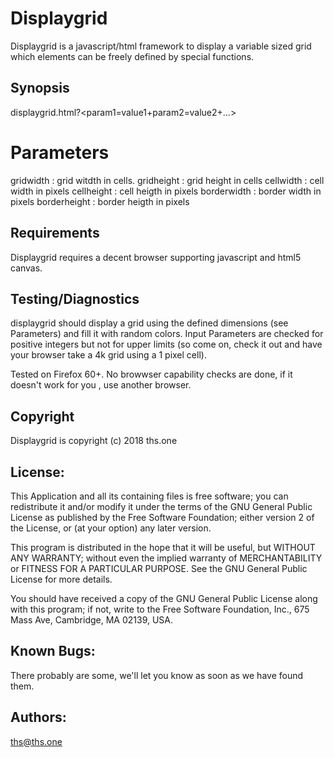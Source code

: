 # Displaygrid

Displaygrid is a javascript/html framework to display a
variable sized grid which elements can be freely defined 
by special functions.

## Synopsis

displaygrid.html?<param1=value1+param2=value2+...>

# Parameters
  gridwidth    : grid witdth in cells.
  gridheight   : grid height in cells
  cellwidth    : cell width in pixels
  cellheight   : cell heigth in pixels
  borderwidth  : border width in pixels
  borderheight : border heigth in pixels

## Requirements

Displaygrid requires a decent browser supporting javascript and html5 canvas.

## Testing/Diagnostics

displaygrid should display a grid using the defined dimensions (see
Parameters) and fill it with random colors. Input Parameters are
checked for positive integers but not for upper limits (so come on,
check it out and have your browser take a 4k grid using a 1 pixel cell).

Tested on Firefox 60+. No browwser capability checks are done, if it 
doesn't work for you , use another browser.

## Copyright
Displaygrid is copyright (c) 2018 ths.one

## License:
This Application and all its containing files is free software; you 
can redistribute it and/or modify it under the terms of the GNU 
General Public License as published by the Free Software Foundation; 
either version 2 of the License, or (at your option) any later version.

This program is distributed in the hope that it will be useful, but 
WITHOUT ANY WARRANTY; without even the implied warranty of MERCHANTABILITY 
or FITNESS FOR A PARTICULAR PURPOSE.  See the GNU General Public License 
for more details.

You should have received a copy of the GNU General Public License
along with this program; if not, write to the Free Software
Foundation, Inc., 675 Mass Ave, Cambridge, MA 02139, USA.

## Known Bugs:
There probably are some, we'll let you know as soon as we have found them.

## Authors:
ths@ths.one


